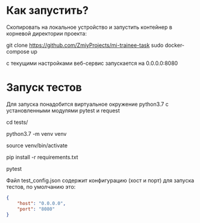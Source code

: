# Как запустить?

Скопировать на локальное устройство и запустить контейнер в корневой директории проекта:

git clone https://github.com/ZmiyProjects/mi-trainee-task
sudo docker-compose up

с текущими настройками веб-сервис запускается на 0.0.0.0:8080

# Запуск тестов

Для запуска понадобится виртуальное окружение python3.7 с установленными модулями pytest и request

cd tests/

python3.7 -m venv venv

source venv/bin/activate

pip install -r requirements.txt

pytest

Файл test_config.json содержит конфигурацию (хост и порт) для запуска тестов, по умолчанию это:

```json
{
    "host": "0.0.0.0",
    "port": "8080"
}
```
